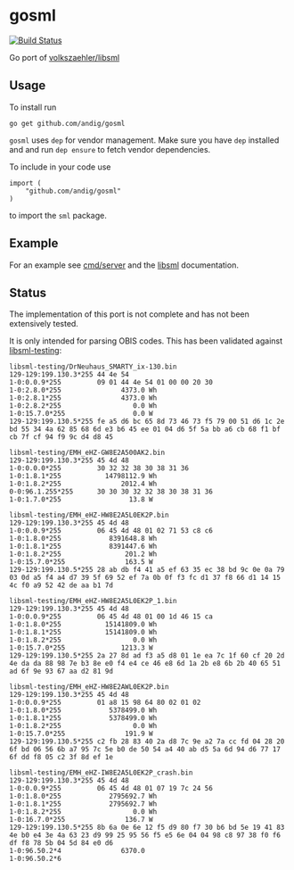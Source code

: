 # gosml

[![Build Status](https://travis-ci.org/andig/gosml.svg?branch=master)](https://travis-ci.org/andig/gosml)

Go port of [volkszaehler/libsml](https://github.com/volkszaehler/libsml)

## Usage

To install run

    go get github.com/andig/gosml

`gosml` uses `dep` for vendor management. Make sure you have `dep` installed and and run `dep ensure` to fetch vendor dependencies.

To include in your code use

````
import (
	"github.com/andig/gosml"
)
````
to import the `sml` package.

## Example

For an example see [cmd/server](https://github.com/andig/gosml/blob/master/cmd/server/main.go) and the [libsml](https://github.com/volkszaehler/libsml) documentation.

## Status

The implementation of this port is not complete and has not been extensively tested.

It is only intended for parsing OBIS codes. This has been validated against
[libsml-testing](https://github.com/devZer0/libsml-testing):

    libsml-testing/DrNeuhaus_SMARTY_ix-130.bin
    129-129:199.130.3*255 44 4e 54
    1-0:0.0.9*255         09 01 44 4e 54 01 00 00 20 30
    1-0:2.8.0*255               4373.0 Wh
    1-0:2.8.1*255               4373.0 Wh
    1-0:2.8.2*255                  0.0 Wh
    1-0:15.7.0*255                 0.0 W
    129-129:199.130.5*255 fe a5 d6 bc 65 8d 73 46 73 f5 79 00 51 d6 1c 2e bd 55 34 4a 62 85 68 6d e3 b6 45 ee 01 04 d6 5f 5a bb a6 cb 68 f1 bf cb 7f cf 94 f9 9c d4 d8 45

    libsml-testing/EMH_eHZ-GW8E2A500AK2.bin
    129-129:199.130.3*255 45 4d 48
    1-0:0.0.0*255         30 32 32 38 30 38 31 36
    1-0:1.8.1*255           14798112.9 Wh
    1-0:1.8.2*255               2012.4 Wh
    0-0:96.1.255*255      30 30 30 32 32 38 30 38 31 36
    1-0:1.7.0*255                 13.8 W

    libsml-testing/EMH_eHZ-HW8E2A5L0EK2P.bin
    129-129:199.130.3*255 45 4d 48
    1-0:0.0.9*255         06 45 4d 48 01 02 71 53 c8 c6
    1-0:1.8.0*255            8391648.8 Wh
    1-0:1.8.1*255            8391447.6 Wh
    1-0:1.8.2*255                201.2 Wh
    1-0:15.7.0*255               163.5 W
    129-129:199.130.5*255 28 ab db f4 41 a5 ef 63 35 ec 38 bd 9c 0e 0a 79 03 0d a5 f4 a4 d7 39 5f 69 52 ef 7a 0b 0f f3 fc d1 37 f8 66 d1 14 15 4c f0 a9 52 42 de aa b1 7d

    libsml-testing/EMH_eHZ-HW8E2A5L0EK2P_1.bin
    129-129:199.130.3*255 45 4d 48
    1-0:0.0.9*255         06 45 4d 48 01 00 1d 46 15 ca
    1-0:1.8.0*255           15141809.0 Wh
    1-0:1.8.1*255           15141809.0 Wh
    1-0:1.8.2*255                  0.0 Wh
    1-0:15.7.0*255              1213.3 W
    129-129:199.130.5*255 2a 27 8d ad f3 a5 d8 01 1e ea 7c 1f 60 cf 20 2d 4e da da 88 98 7e b3 8e e0 f4 e4 ce 46 e8 6d 1a 2b e8 6b 2b 40 65 51 ad 6f 9e 93 67 aa d2 81 9d

    libsml-testing/EMH_eHZ-HW8E2AWL0EK2P.bin
    129-129:199.130.3*255 45 4d 48
    1-0:0.0.9*255         01 a8 15 98 64 80 02 01 02
    1-0:1.8.0*255            5378499.0 Wh
    1-0:1.8.1*255            5378499.0 Wh
    1-0:1.8.2*255                  0.0 Wh
    1-0:15.7.0*255               191.9 W
    129-129:199.130.5*255 c2 fb 28 83 40 2a d8 7c 9e a2 7a cc fd 04 28 20 6f bd 06 56 6b a7 95 7c 5e b0 de 50 54 a4 40 ab d5 5a 6d 94 d6 77 17 6f dd f8 05 c2 3f 8d ef 1e

    libsml-testing/EMH_eHZ-IW8E2A5L0EK2P_crash.bin
    129-129:199.130.3*255 45 4d 48
    1-0:0.0.9*255         06 45 4d 48 01 07 19 7c 24 56
    1-0:1.8.0*255            2795692.7 Wh
    1-0:1.8.1*255            2795692.7 Wh
    1-0:1.8.2*255                  0.0 Wh
    1-0:16.7.0*255               136.7 W
    129-129:199.130.5*255 8b 6a 0e 6e 12 f5 d9 80 f7 30 b6 bd 5e 19 41 83 4e b0 e4 3e 4a 63 23 d9 99 25 95 56 f5 e5 6e 04 04 98 c8 97 38 f0 f6 df f8 78 5b 04 5d 84 e0 d6
    1-0:96.50.2*4               6370.0
    1-0:96.50.2*6
